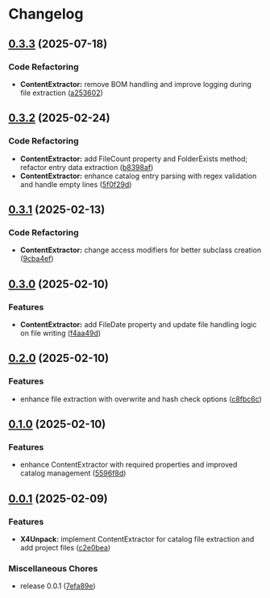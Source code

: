 # Changelog

## [0.3.3](https://github.com/chemodun/X4-UniverseEditor/compare/X4Unpack@v0.3.2...X4Unpack@v0.3.3) (2025-07-18)


### Code Refactoring

* **ContentExtractor:** remove BOM handling and improve logging during file extraction ([a253602](https://github.com/chemodun/X4-UniverseEditor/commit/a25360216cd6a6620c299837a178ecf1d281c378))

## [0.3.2](https://github.com/chemodun/X4-UniverseEditor/compare/X4Unpack@v0.3.1...X4Unpack@v0.3.2) (2025-02-24)


### Code Refactoring

* **ContentExtractor:** add FileCount property and FolderExists method; refactor entry data extraction ([b8398af](https://github.com/chemodun/X4-UniverseEditor/commit/b8398affbb85e4acc3dec26b573a63a227084a41))
* **ContentExtractor:** enhance catalog entry parsing with regex validation and handle empty lines ([5f0f29d](https://github.com/chemodun/X4-UniverseEditor/commit/5f0f29dcaa529d5b73d9012e9f876d2138ca3d2b))

## [0.3.1](https://github.com/chemodun/X4-UniverseEditor/compare/X4Unpack@v0.3.0...X4Unpack@v0.3.1) (2025-02-13)


### Code Refactoring

* **ContentExtractor:** change access modifiers for better subclass creation ([9cba4ef](https://github.com/chemodun/X4-UniverseEditor/commit/9cba4ef53ee85e9e4840e83acdf1f1104f89a476))

## [0.3.0](https://github.com/chemodun/X4-UniverseEditor/compare/X4Unpack@v0.2.0...X4Unpack@v0.3.0) (2025-02-10)


### Features

* **ContentExtractor:** add FileDate property and update file handling logic on file writing ([f4aa49d](https://github.com/chemodun/X4-UniverseEditor/commit/f4aa49d498364ff5de430634d1ffc730f6928ca9))

## [0.2.0](https://github.com/chemodun/X4-UniverseEditor/compare/X4Unpack@v0.1.0...X4Unpack@v0.2.0) (2025-02-10)


### Features

* enhance file extraction with overwrite and hash check options ([c8fbc6c](https://github.com/chemodun/X4-UniverseEditor/commit/c8fbc6cfb1128025558ad95d166f6faa45bef533))

## [0.1.0](https://github.com/chemodun/X4-UniverseEditor/compare/X4Unpack@v0.0.1...X4Unpack@v0.1.0) (2025-02-10)


### Features

* enhance ContentExtractor with required properties and improved catalog management ([5596f8d](https://github.com/chemodun/X4-UniverseEditor/commit/5596f8d498d528e410dadff372d10f73fff0c618))

## [0.0.1](https://github.com/chemodun/X4-UniverseEditor/compare/X4Unpack-v0.0.1...X4Unpack@v0.0.1) (2025-02-09)


### Features

* **X4Unpack:** implement ContentExtractor for catalog file extraction and add project files ([c2e0bea](https://github.com/chemodun/X4-UniverseEditor/commit/c2e0beaac7e4f04ab3ecb9b85f2201e10c379039))


### Miscellaneous Chores

* release 0.0.1 ([7efa89e](https://github.com/chemodun/X4-UniverseEditor/commit/7efa89e5fefe14be0435dd40d1539eaee93c5070))
